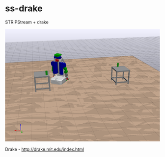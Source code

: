 # ss-drake

STRIPStream + drake

![PR2 Demo](images/pr2.png?raw=true "PR2 Demo")

Drake - http://drake.mit.edu/index.html
